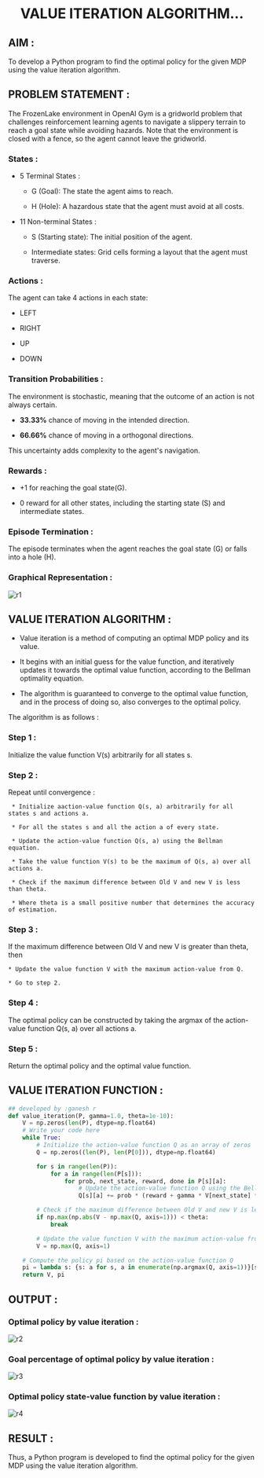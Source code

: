 # <p align="center">VALUE ITERATION ALGORITHM...</p>

## AIM :

To develop a Python program to find the optimal policy for the given MDP using the value iteration algorithm.

## PROBLEM STATEMENT :

The FrozenLake environment in OpenAI Gym is a gridworld problem that challenges reinforcement learning agents to navigate a slippery terrain to reach a goal state while avoiding hazards. Note that the environment is closed with a fence, so the agent cannot leave the gridworld.

### States :

* 5 Terminal States :
  
  * G (Goal): The state the agent aims to reach.
    
  * H (Hole): A hazardous state that the agent must avoid at all costs.
    
* 11 Non-terminal States :
  
  * S (Starting state): The initial position of the agent.
    
  * Intermediate states: Grid cells forming a layout that the agent must traverse.

### Actions :

The agent can take 4 actions in each state:

* LEFT
  
* RIGHT
  
* UP
  
* DOWN

### Transition Probabilities :

  The environment is stochastic, meaning that the outcome of an action is not always certain.
  
* **33.33%** chance of moving in the intended direction.

* **66.66%** chance of moving in a orthogonal directions.

This uncertainty adds complexity to the agent's navigation.

### Rewards :

* +1 for reaching the goal state(G).
  
* 0 reward for all other states, including the starting state (S) and intermediate states.

### Episode Termination :

The episode terminates when the agent reaches the goal state (G) or falls into a hole (H).

### Graphical Representation :

![r1](https://github.com/Vishwarathinam/rl-value-iteration/assets/95266350/58682636-2cf0-45c4-916d-bfb0c299092e)


## VALUE ITERATION ALGORITHM :

  * Value iteration is a method of computing an optimal MDP policy and its value.
    
  * It begins with an initial guess for the value function, and iteratively updates it towards the optimal value function, according to the Bellman optimality equation.
    
  * The algorithm is guaranteed to converge to the optimal value function, and in the process of doing so, also converges to the optimal policy.

The algorithm is as follows :

### Step 1 :

  Initialize the value function V(s) arbitrarily for all states s.
  
### Step 2 : 

  Repeat until convergence :
  
     * Initialize aaction-value function Q(s, a) arbitrarily for all states s and actions a.
     
     * For all the states s and all the action a of every state.
     
     * Update the action-value function Q(s, a) using the Bellman equation.
     
     * Take the value function V(s) to be the maximum of Q(s, a) over all actions a.
     
     * Check if the maximum difference between Old V and new V is less than theta.
     
     * Where theta is a small positive number that determines the accuracy of estimation.
     
### Step 3 : 

  If the maximum difference between Old V and new V is greater than theta, then 
  
    * Update the value function V with the maximum action-value from Q.
    
    * Go to step 2.
    
### Step 4 :

  The optimal policy can be constructed by taking the argmax of the action-value function Q(s, a) over all actions a.
  
### Step 5 :

  Return the optimal policy and the optimal value function.

## VALUE ITERATION FUNCTION :

```python
## developed by :ganesh r
def value_iteration(P, gamma=1.0, theta=1e-10):
    V = np.zeros(len(P), dtype=np.float64)
    # Write your code here
    while True:
        # Initialize the action-value function Q as an array of zeros
        Q = np.zeros((len(P), len(P[0])), dtype=np.float64)

        for s in range(len(P)):
            for a in range(len(P[s])):
                for prob, next_state, reward, done in P[s][a]:
                    # Update the action-value function Q using the Bellman equation
                    Q[s][a] += prob * (reward + gamma * V[next_state] * (not done))

        # Check if the maximum difference between Old V and new V is less than theta.
        if np.max(np.abs(V - np.max(Q, axis=1))) < theta:
            break

        # Update the value function V with the maximum action-value from Q
        V = np.max(Q, axis=1)

    # Compute the policy pi based on the action-value function Q
    pi = lambda s: {s: a for s, a in enumerate(np.argmax(Q, axis=1))}[s]
    return V, pi

```

## OUTPUT :

### Optimal policy by value iteration :

![r2](https://github.com/Vishwarathinam/rl-value-iteration/assets/95266350/9bb4809b-507c-416c-9a24-fe3cb6f4bdba)


### Goal percentage of optimal policy by value iteration :

![r3](https://github.com/Vishwarathinam/rl-value-iteration/assets/95266350/13b01e96-e558-4df5-9084-2d466ba1b0d1)


### Optimal policy state-value function by value iteration :

![r4](https://github.com/Vishwarathinam/rl-value-iteration/assets/95266350/436d910e-7e20-4406-b06d-cdd3c29c173f)


## RESULT :

Thus, a Python program is developed to find the optimal policy for the given MDP using the value iteration algorithm.


